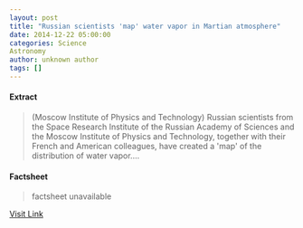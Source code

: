 ```yaml
---
layout: post
title: "Russian scientists 'map' water vapor in Martian atmosphere"
date: 2014-12-22 05:00:00
categories: Science
Astronomy
author: unknown author
tags: []
---
```



#### Extract
>(Moscow Institute of Physics and Technology) Russian scientists from the Space Research Institute of the Russian Academy of Sciences and the Moscow Institute of Physics and Technology, together with their French and American colleagues, have created a 'map' of the distribution of water vapor....

#### Factsheet
>factsheet unavailable

[Visit Link](http://www.eurekalert.org/pub_releases/2014-12/miop-rs122214.php)


